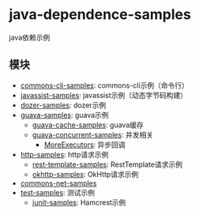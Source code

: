 # java-dependence-samples

java依赖示例

## 模块

- [commons-cli-samples](./commons-cli-samples): commons-cli示例（命令行）
- [javassist-samples](./javassist-samples): javassist示例（动态字节码构建）
- [dozer-samples](./dozer-samples): dozer示例
- [guava-samples](./guava-samples): guava示例
   - [guava-cache-samples](./guava-samples/guava-cache-samples): guava缓存
   - [guava-concurrent-samples](./guava-samples/guava-concurrent-samples): 并发相关
     - [MoreExecutors](): 异步回调
- [http-samples](./http-samples): http请求示例
  - [rest-template-samples](./http-samples/rest-template-samples): RestTemplate请求示例
  - [okhttp-samples](./http-samples/okhttp-samples): OkHttp请求示例
- [commons-net-samples](./commons-net-samples)
- [test-samples](./test-samples): 测试示例
  - [junit-samples](./test-samples/junit-samples): Hamcrest示例
  